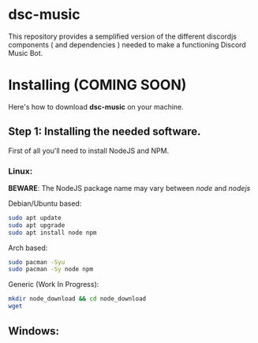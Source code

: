 # dsc-music
 
This repository provides a semplified version of the different discordjs components ( and dependencies ) needed to make a functioning Discord Music Bot.

# Installing (COMING SOON)

Here's how to download **dsc-music** on your machine.

## Step 1: Installing the needed software.

First of all you'll need to install NodeJS and NPM.
### Linux:

**BEWARE**: The NodeJS package name may vary between *node* and *nodejs*

Debian/Ubuntu based:

```bash
sudo apt update
sudo apt upgrade
sudo apt install node npm
```

Arch based:

```bash
sudo pacman -Syu
sudo pacman -Sy node npm
```

Generic (Work In Progress):

```bash
mkdir node_download && cd node_download
wget 
```

## Windows:



